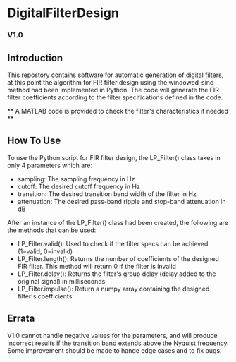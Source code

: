 # DigitalFilterDesign
### V1.0

## Introduction
This repostory contains software for automatic generation of digital filters, at this point
the algorithm for FIR filter design using the windowed-sinc method had been implemented 
in Python. The code will generate the FIR filter coefficients according to the filter specifications
defined in the code.

** A MATLAB code is provided to check the filter's characteristics if needed **

## How To Use
To use the Python script for FIR filter design, the LP_Filter() class takes in only 4 parameters which are:
* sampling: The sampling frequency in Hz
* cutoff: The desired cutoff frequency in Hz
* transition: The desired transition band width of the filter in Hz
* attenuation: The desired pass-band ripple and stop-band attenuation in dB

After an instance of the LP_Filter() class had been created, the following are the methods that can be used:
* LP_Filter.valid(): Used to check if the filter specs can be achieved (1=valid, 0=invalid)
* LP_Filter.length(): Returns the number of coefficients of the designed FIR filter. This method will return 0
if the filter is invalid
* LP_Filter.delay(): Returns the filter's group delay (delay added to the original signal) in milliseconds
* LP_Filter.impulse(): Return a numpy array containing the designed filter's coefficients

## Errata
V1.0 cannot handle negative values for the parameters, and will produce incorrect results if the transition
band extends above the Nyquist frequency.
Some improvement should be made to hande edge cases and to fix bugs.
